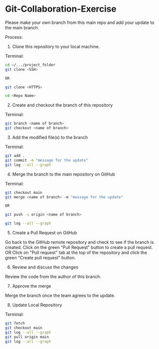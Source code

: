 # Git-Collaboration-Exercise
Please make your own branch from this main repo and add your update to the main branch.


Process:

1. Clone this repository to your local machine.

Terminal:

``` sh
cd ~/.../project_folder
git clone <SSH>

OR

git clone <HTTPS>

cd <Repo Name>
```

2. Create and checkout the branch of this repository

Terminal:

``` sh
git branch <name of branch>
git checkout <name of branch>
```

3. Add the modified file(s) to the branch

Terminal:

``` sh
git add .
git commit -m "message for the update"
git log --all --graph
```

4. Merge the branch to the main repository on GitHub

Terminal:

``` sh
git checkout main
git merge <name of branch> -m "message for the update"

OR

git push -u origin <name of branch>

git log --all --graph
```

5. Create a Pull Request on GitHub

Go back to the GitHub remote repository and check to see if the branch is created.
Click on the green "Pull Request" button to create a pull request.
OR
Click on "Pull request" tab at the top of the repository and click the green "Create pull request" button.

6. Review and discuss the changes

Review the code from the author of this branch.

7. Approve the merge

Merge the branch once the team agrees to the update.

8. Update Local Repository

Terminal:

``` sh
git fetch 
git checkout main
git log --all --graph
git pull origin main
git log --all --graph
```
